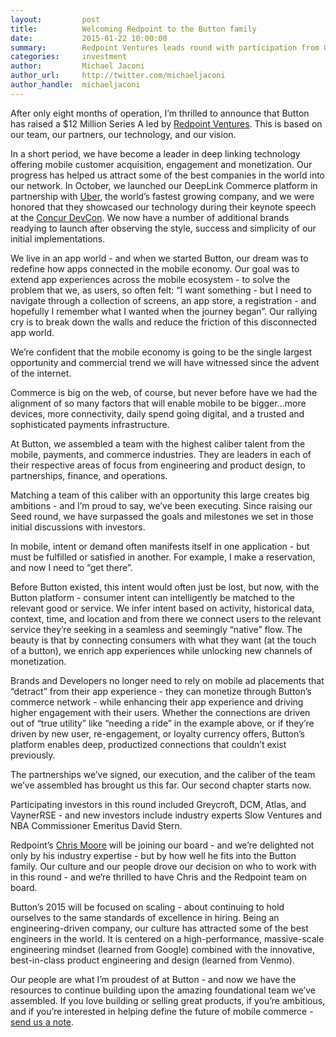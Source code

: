 ```yaml
---
layout:         post
title:          Welcoming Redpoint to the Button family
date:           2015-01-22 10:00:00
summary:        Redpoint Ventures leads round with participation from Greycroft, DCM, Atlas Slow Ventures, and VaynerRSE.
categories:     investment 
author:         Michael Jaconi
author_url:     http://twitter.com/michaeljaconi
author_handle:  michaeljaconi
---
```


After only eight months of operation, I’m thrilled to announce that Button has raised a $12 Million Series A led by <a target="_blank" href="http://www.redpoint.com/">Redpoint Ventures</a>.   This is based on our team, our partners, our technology, and our vision. 

In a short period, we have become a leader in deep linking technology offering mobile customer acquisition, engagement and monetization.  Our progress has helped us attract some of the best companies in the world into our network.  In October, we launched our DeepLink Commerce platform in partnership with <a target="_blank" href="http://bit.ly/1Eexai4">Uber</a>, the world’s fastest growing company, and we were honored that they showcased our technology during their keynote speech at the <a target="_blank" href="http://bit.ly/1CiAOYV">Concur DevCon</a>.  We now have a number of additional brands readying to launch after observing the style, success and simplicity of our initial implementations.    

We live in an app world - and when we started Button, our dream was to redefine how apps connected in the mobile economy.  Our goal was to extend app experiences across the mobile ecosystem - to solve the problem that we, as users, so often felt: “I want something - but I need to navigate through a collection of screens, an app store, a registration - and hopefully I remember what I wanted when the journey began”.  Our rallying cry is to break down the walls and reduce the friction of this disconnected app world.

We’re confident that the mobile economy is going to be the single largest opportunity and commercial trend we will have witnessed since the advent of the internet.     

Commerce is big on the web, of course, but never before have we had the alignment of so many factors that will enable mobile to be bigger...more devices, more connectivity, daily spend going digital, and a trusted and sophisticated payments infrastructure.  

At Button, we assembled a team with the highest caliber talent from the mobile, payments, and commerce industries.  They are leaders in each of their respective areas of focus from engineering and product design, to partnerships, finance, and operations.

Matching a team of this caliber with an opportunity this large creates big ambitions - and I’m proud to say, we’ve been executing.  Since raising our Seed round, we have surpassed the goals and milestones we set in those initial discussions with investors.  

In mobile, intent or demand often manifests itself in one application - but must be fulfilled or satisfied in another.  For example, I make a reservation, and now I need to “get there”.  

Before Button existed, this intent would often just be lost, but now, with the Button platform - consumer intent can intelligently be matched to the relevant good or service. We infer intent based on activity, historical data, context, time, and location and from there we connect users to the relevant service they’re seeking in a seamless and seemingly “native” flow.  The beauty is that by connecting consumers with what they want (at the touch of a button), we enrich app experiences while unlocking new channels of monetization.  

Brands and Developers no longer need to rely on mobile ad placements that “detract” from their app experience - they can monetize through Button’s commerce network - while enhancing their app experience and driving higher engagement with their users.  Whether the connections are driven out of “true utility” like “needing a ride” in the example above, or if they’re driven by new user, re-engagement, or loyalty currency offers, Button’s platform enables deep, productized connections that couldn’t exist previously.

The partnerships we’ve signed, our execution, and the caliber of the team we’ve assembled has brought us this far.  Our second chapter starts now.

Participating investors in this round included Greycroft, DCM, Atlas, and VaynerRSE - and new investors include industry experts Slow Ventures and NBA Commissioner Emeritus David Stern.  

Redpoint’s <a target="_blank" href="http://www.redpoint.com/author/c-moore">Chris Moore</a> will be joining our board - and we’re delighted not only by his industry expertise - but by how well he fits into the Button family.  Our culture and our people drove our decision on who to work with in this round - and we’re thrilled to have Chris and the Redpoint team on board.  

Button’s 2015 will be focused on scaling - about continuing to hold ourselves to the same standards of excellence in hiring.  Being an engineering-driven company, our culture has attracted some of the best engineers in the world.  It is centered on a high-performance, massive-scale engineering mindset (learned from Google) combined with the innovative, best-in-class product engineering and design (learned from Venmo).  

Our people are what I’m proudest of at Button - and now we have the resources to continue building upon the amazing foundational team we’ve assembled.  If you love building or selling great products, if you’re ambitious, and if you’re interested in helping define the future of mobile commerce - <a target="_blank" href="http://bit.ly/1CiB0aO">send us a note</a>.

